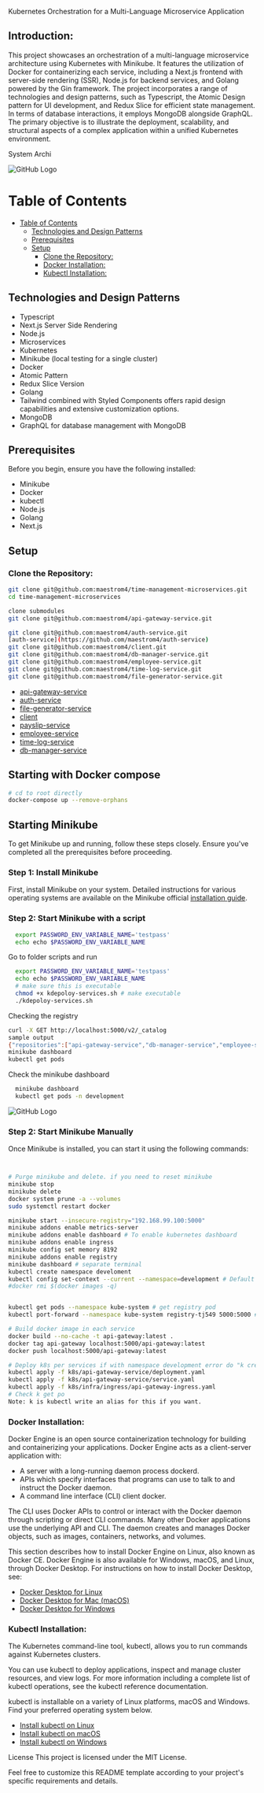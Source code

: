 Kubernetes Orchestration for a Multi-Language Microservice Application

## Introduction:

This project showcases an orchestration of a multi-language microservice architecture using Kubernetes with Minikube. It features the utilization of Docker for containerizing each service, including a Next.js frontend with server-side rendering (SSR), Node.js for backend services, and Golang powered by the Gin framework. The project incorporates a range of technologies and design patterns, such as Typescript, the Atomic Design pattern for UI development, and Redux Slice for efficient state management. In terms of database interactions, it employs MongoDB alongside GraphQL. The primary objective is to illustrate the deployment, scalability, and structural aspects of a complex application within a unified Kubernetes environment.


System Archi


![GitHub Logo](https://github.com/maestrom4/Bundy-management-microservice/blob/develop/bundyRevamp2.jpg?raw=true)

# Table of Contents
- [Table of Contents](#table-of-contents)
	- [Technologies and Design Patterns](#technologies-and-design-patterns)
	- [Prerequisites](#prerequisites)
	- [Setup](#setup)
		- [Clone the Repository:](#clone-the-repository)
		- [Docker Installation:](#docker-installation)
		- [Kubectl Installation:](#kubectl-installation)

## Technologies and Design Patterns
- Typescript
- Next.js Server Side Rendering
- Node.js
- Microservices
- Kubernetes
- Minikube (local testing for a single cluster)
- Docker
- Atomic Pattern
- Redux Slice Version
- Golang
- Tailwind combined with Styled Components offers rapid design capabilities and extensive customization options.
- MongoDB
- GraphQL for database management with MongoDB

## Prerequisites
Before you begin, ensure you have the following installed:
- Minikube
- Docker
- kubectl
- Node.js
- Golang
- Next.js

## Setup
### Clone the Repository:
```bash
git clone git@github.com:maestrom4/time-management-microservices.git
cd time-management-microservices

clone submodules 
git clone git@github.com:maestrom4/api-gateway-service.git

git clone git@github.com:maestrom4/auth-service.git
[auth-service](https://github.com/maestrom4/auth-service)
git clone git@github.com:maestrom4/client.git
git clone git@github.com:maestrom4/db-manager-service.git
git clone git@github.com:maestrom4/employee-service.git
git clone git@github.com:maestrom4/time-log-service.git
git clone git@github.com:maestrom4/file-generator-service.git
```
- [api-gateway-service](https://github.com/maestrom4/api-gateway-service)
- [auth-service](https://github.com/maestrom4/auth-service)
- [file-generator-service](https://github.com/maestrom4/file-generator-service)
- [client](https://github.com/maestrom4/client)
- [payslip-service](https://github.com/maestrom4/payslip-service)
- [employee-service](https://github.com/maestrom4/employee-service)
- [time-log-service](https://github.com/maestrom4/time-log-service)
- [db-manager-service](https://github.com/maestrom4/db-manager-service)

## Starting with Docker compose 
```bash 
# cd to root directly
docker-compose up --remove-orphans
```
## Starting Minikube

To get Minikube up and running, follow these steps closely. Ensure you've completed all the prerequisites before proceeding.

### Step 1: Install Minikube

First, install Minikube on your system. Detailed instructions for various operating systems are available on the Minikube official [installation guide](https://minikube.sigs.k8s.io/docs/start/).

### Step 2: Start Minikube with a script

```bash 
  export PASSWORD_ENV_VARIABLE_NAME='testpass'
  echo echo $PASSWORD_ENV_VARIABLE_NAME
```
Go to folder scripts and run 
```bash 
  export PASSWORD_ENV_VARIABLE_NAME='testpass'
  echo echo $PASSWORD_ENV_VARIABLE_NAME
  # make sure this is executable 
  chmod +x kdepoloy-services.sh # make executable
  ./kdepoloy-services.sh
```
Checking the registry
```bash 
curl -X GET http://localhost:5000/v2/_catalog
sample output 
{"repositories":["api-gateway-service","db-manager-service","employee-service"]}
minikube dashboard
kubectl get pods
```
Check the minikube dashboard
```bash 
  minikube dashboard
  kubectl get pods -n development
```
![GitHub Logo](https://github.com/maestrom4/Bundy-management-microservice/blob/develop/minikubeDashboard.png?raw=true)

### Step 2: Start Minikube Manually

Once Minikube is installed, you can start it using the following commands:

```bash


# Purge minikube and delete. if you need to reset minikube
minikube stop
minikube delete
docker system prune -a --volumes
sudo systemctl restart docker

minikube start --insecure-registry="192.168.99.100:5000"
minikube addons enable metrics-server
minikube addons enable dashboard # To enable kubernetes dashboard
minikube addons enable ingress
minikube config set memory 8192
minikube addons enable registry
minikube dashboard # separate terminal
kubectl create namespace develoment
kubectl config set-context --current --namespace=development # Default to development
#docker rmi $(docker images -q)


kubectl get pods --namespace kube-system # get registry pod
kubectl port-forward --namespace kube-system registry-tj549 5000:5000 # on another terminal # Don't get the proxy

# Build docker image in each service
docker build --no-cache -t api-gateway:latest .
docker tag api-gateway localhost:5000/api-gateway:latest
docker push localhost:5000/api-gateway:latest

# Deploy k8s per services if with namespace development error do "k create namespace develoment"
kubectl apply -f k8s/api-gateway-service/deployment.yaml
kubectl apply -f k8s/api-gateway-service/service.yaml
kubectl apply -f k8s/infra/ingress/api-gateway-ingress.yaml
# Check k get po
Note: k is kubectl write an alias for this if you want.


```
### Docker Installation: 
Docker Engine is an open source containerization technology for building and containerizing your applications. Docker Engine acts as a client-server application with:

  - A server with a long-running daemon process dockerd.
  - APIs which specify interfaces that programs can use to talk to and instruct the Docker daemon.
  - A command line interface (CLI) client docker.

The CLI uses Docker APIs to control or interact with the Docker daemon through scripting or direct CLI commands. Many other Docker applications use the underlying API and CLI. The daemon creates and manages Docker objects, such as images, containers, networks, and volumes.

This section describes how to install Docker Engine on Linux, also known as Docker CE. Docker Engine is also available for Windows, macOS, and Linux, through Docker Desktop. For instructions on how to install Docker Desktop, see:

  - [Docker Desktop for Linux](https://docs.docker.com/desktop/install/linux-install/)
  - [Docker Desktop for Mac (macOS)](https://docs.docker.com/desktop/install/mac-install/)
  - [Docker Desktop for Windows](https://docs.docker.com/desktop/install/windows-install/)


### Kubectl Installation:
The Kubernetes command-line tool, kubectl, allows you to run commands against Kubernetes clusters.

You can use kubectl to deploy applications, inspect and manage cluster resources, and view logs. For more information including a complete list of kubectl operations, see the kubectl reference documentation.

kubectl is installable on a variety of Linux platforms, macOS and Windows. Find your preferred operating system below.

  - [Install kubectl on Linux](https://kubernetes.io/docs/tasks/tools/install-kubectl-linux/)
  - [Install kubectl on macOS](https://kubernetes.io/docs/tasks/tools/install-kubectl-macos/)
  - [Install kubectl on Windows](https://kubernetes.io/docs/tasks/tools/install-kubectl-windows/)


License
This project is licensed under the MIT License.

Feel free to customize this README template according to your project's specific requirements and details.
